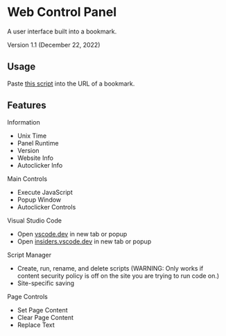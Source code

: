 # Web Control Panel
A user interface built into a bookmark.

Version 1.1 (December 22, 2022)

## Usage
Paste [this script](https://raw.githubusercontent.com/TrueSunGaming/web-control-panel/main/bookmark.js) into the URL of a bookmark.

## Features

Information
* Unix Time
* Panel Runtime
* Version
* Website Info
* Autoclicker Info

Main Controls
* Execute JavaScript
* Popup Window
* Autoclicker Controls

Visual Studio Code
* Open [vscode.dev](https://vscode.dev) in new tab or popup
* Open [insiders.vscode.dev](https://insiders.vscode.dev) in new tab or popup

Script Manager
* Create, run, rename, and delete scripts (WARNING: Only works if content security policy is off on the site you are trying to run code on.)
* Site-specific saving

Page Controls
* Set Page Content
* Clear Page Content
* Replace Text
